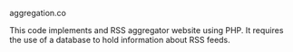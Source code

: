 aggregation.co

This code implements and RSS aggregator website using PHP.  It requires the use of a database to hold information about RSS feeds.

